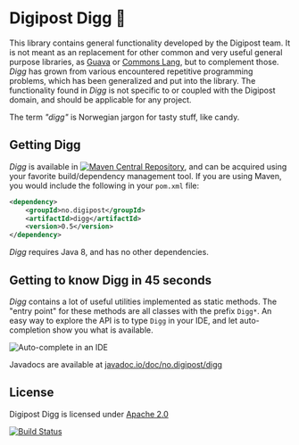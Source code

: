 Digipost Digg 🍬
===============================

This library contains general functionality developed by the Digipost team. It
is not meant as an replacement for other common and very useful general purpose libraries, as [Guava](https://github.com/google/guava)
or [Commons Lang](https://commons.apache.org/proper/commons-lang/), but to complement those. _Digg_ has grown from various encountered repetitive programming problems, which has been generalized and put into the library. The functionality found in _Digg_ is not specific to or coupled with the Digipost domain, and should be applicable for any project.

The term _"digg"_ is Norwegian jargon for tasty stuff, like candy.



## Getting Digg

_Digg_ is available in [![Maven Central Repository](https://maven-badges.herokuapp.com/maven-central/no.digipost/digg/badge.svg)](https://maven-badges.herokuapp.com/maven-central/no.digipost/digg), and can be acquired using your favorite build/dependency management tool. If you are using Maven, you would include the following in your `pom.xml` file:

```xml
<dependency>
    <groupId>no.digipost</groupId>
    <artifactId>digg</artifactId>
    <version>0.5</version>
</dependency>
```

_Digg_ requires Java 8, and has no other dependencies.





## Getting to know Digg in 45 seconds

_Digg_ contains a lot of useful utilities implemented as static methods. The "entry point" for these methods are all classes with the prefix `Digg*`. An easy way to explore the API is to type `Digg` in your IDE, and let auto-completion show you what is available.

![Auto-complete in an IDE](https://digipost.github.io/digg/img/digg-autocomplete.png)

Javadocs are available at [javadoc.io/doc/no.digipost/digg](http://www.javadoc.io/doc/no.digipost/digg)





## License

Digipost Digg is licensed under [Apache 2.0](http://www.apache.org/licenses/LICENSE-2.0.html)


[![Build Status](https://travis-ci.org/digipost/digg.svg?branch=master)](https://travis-ci.org/digipost/digg)
